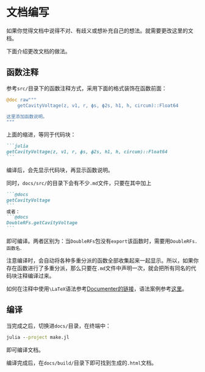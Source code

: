 # 文档编写
如果你觉得文档中说得不对、有歧义或想补充自己的想法。就需要更改这里的文档。

下面介绍更改文档的做法。

## 函数注释
参考`src/`目录下的函数注释方式，采用下面的格式装饰在函数前面：
```julia
@doc raw"""
    getCavityVoltage(z, v1, r, ϕs, ϕ2s, h1, h, circum)::Float64

这里添加函数说明。
"""
```
上面的缩进，等同于代码块：
````markdown
```julia
getCavityVoltage(z, v1, r, ϕs, ϕ2s, h1, h, circum)::Float64
```
````
编译后，会先显示代码块，再显示函数说明。

同时，`docs/src/`的目录下会有不少`.md`文件，只要在其中加上
````markdown
```@docs
getCavityVoltage
```
或者：
```@docs
DoubleRFs.getCavityVoltage
```
````
即可编译。两者区别为：当`DoubleRFs`包没有`export`该函数时，需要用`DoubleRFs.函数名`.

注意编译时，会自动将各种多重分派的函数全部收集起来一起显示。所以，如果你存在函数进行了多重分派，那么只要在`.md`文件中声明一次，就会把所有同名的代码块注释编译过来。


如何在注释中使用``\LaTeX``语法参考[Documenter的链接](https://documenter.juliadocs.org/stable/man/latex/)，语法案例参考[这里](https://documenter.juliadocs.org/stable/showcase/)。


## 编译
当完成之后，切换进`docs/`目录，在终端中：
```cmd
julia --project make.jl
```
即可编译文档。

编译完成后，在`docs/build/`目录下即可找到生成的`.html`文档。